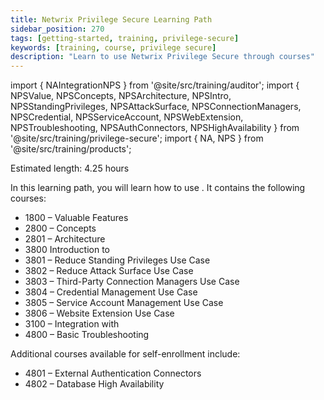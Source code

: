 ```yaml
---
title: Netwrix Privilege Secure Learning Path
sidebar_position: 270
tags: [getting-started, training, privilege-secure]
keywords: [training, course, privilege secure]
description: "Learn to use Netwrix Privilege Secure through courses"
---
```


import { NAIntegrationNPS } from '@site/src/training/auditor';
import { NPSValue, NPSConcepts, NPSArchitecture, NPSIntro, NPSStandingPrivileges, NPSAttackSurface, NPSConnectionManagers, NPSCredential, NPSServiceAccount, NPSWebExtension, NPSTroubleshooting, NPSAuthConnectors, NPSHighAvailability } from '@site/src/training/privilege-secure';
import { NA, NPS } from '@site/src/training/products';


Estimated length: 4.25 hours

In this learning path, you will learn how to use <NPS />. It contains the following courses:

* 1800 <NPS /> – Valuable Features
* 2800 <NPS /> – Concepts
* 2801 <NPS /> – Architecture
* 3800 Introduction to <NPS />
* 3801 <NPS /> – Reduce Standing Privileges Use Case
* 3802 <NPS /> – Reduce Attack Surface Use Case
* 3803 <NPS /> – Third-Party Connection Managers Use Case
* 3804 <NPS /> – Credential Management Use Case
* 3805 <NPS /> – Service Account Management  Use Case
* 3806 <NPS /> – Website Extension   Use Case
* 3100 <NA /> – Integration with <NPS />
* 4800 <NPS /> – Basic Troubleshooting

Additional courses available for self-enrollment include:

* 4801 <NPS /> – External Authentication Connectors
* 4802 <NPS /> – Database High Availability

<NPSValue />

<NPSConcepts />

<NPSArchitecture />

<NPSIntro />

<NPSStandingPrivileges />

<NPSAttackSurface />

<NPSConnectionManagers />

<NPSCredential />

<NPSServiceAccount />

<NPSWebExtension />

<NAIntegrationNPS />

<NPSTroubleshooting />

<NPSAuthConnectors />

<NPSHighAvailability />
